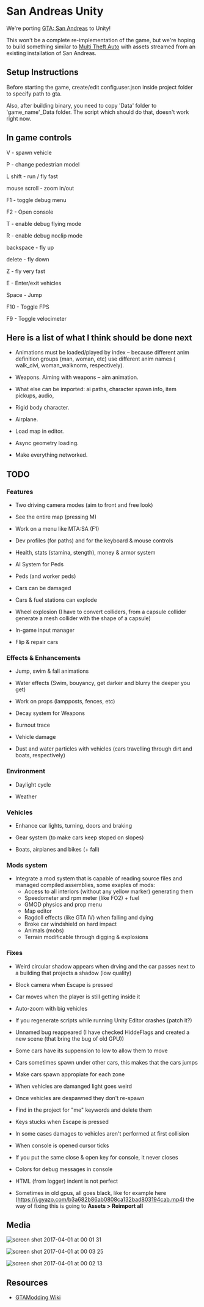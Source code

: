 # San Andreas Unity

We're porting [GTA: San Andreas](http://www.rockstargames.com/sanandreas/) to Unity!

This won't be a complete re-implementation of the game, but we're hoping to build something similar to [Multi Theft Auto](http://www.mtasa.com/) with assets streamed from an existing installation of San Andreas.

## Setup Instructions

Before starting the game, create/edit config.user.json inside project folder to specify path to gta.

Also, after building binary, you need to copy 'Data' folder to 'game_name'_Data folder. The script which should do that, doesn't work right now.

## In game controls

V - spawn vehicle

P - change pedestrian model

L shift - run / fly fast

mouse scroll - zoom in/out

F1 - toggle debug menu

F2 - Open console

T - enable debug flying mode

R - enable debug noclip mode

backspace - fly up

delete - fly down

Z - fly very fast

E - Enter/exit vehicles

Space - Jump

F10 - Toggle FPS

F9 - Toggle velocimeter

## Here is a list of what I think should be done next

* Animations must be loaded/played by index – because different anim definition groups (man, woman, etc) use different anim names ( walk_civi, woman_walknorm, respectively).

* Weapons. Aiming with weapons – aim animation.

* What else can be imported: ai paths, character spawn info, item pickups, audio, 

* Rigid body character.

* Airplane.

* Load map in editor.

* Async geometry loading.

* Make everything networked.

## TODO

### Features

- Two driving camera modes (aim to front and free look)

- See the entire map (pressing M)

- Work on a menu like MTA:SA (F1)

- Dev profiles (for paths) and for the keyboard & mouse controls

- Health, stats (stamina, stength), money & armor system

- AI System for Peds

- Peds (and worker peds)

- Cars can be damaged

- Cars & fuel stations can explode

- Wheel explosion (I have to convert colliders, from a capsule collider generate a mesh collider with the shape of a capsule)

- In-game input manager

- Flip & repair cars

### Effects & Enhancements

* Jump, swim & fall animations

* Water effects (Swim, bouyancy, get darker and blurry the deeper you get)

* Work on props (lampposts, fences, etc)

* Decay system for Weapons

* Burnout trace

* Vehicle damage

* Dust and water particles with vehicles (cars travelling through dirt and boats, respectively)

### Environment

* Daylight cycle

* Weather

### Vehicles

* Enhance car lights, turning, doors and braking

* Gear system (to make cars keep stoped on slopes)

* Boats, airplanes and bikes (+ fall)

### Mods system

* Integrate a mod system that is capable of reading source files and managed compiled assemblies, some exaples of mods:
    - Access to all interiors (without any yellow marker) generating them
    - Speedometer and rpm meter (like FO2) + fuel
    - GMOD physics and prop menu
    - Map editor
    - Ragdoll effects (like GTA IV) when falling and dying
    - Broke car windshield on hard impact
    - Animals (mobs)
    - Terrain modificable through digging & explosions

### Fixes

- Weird circular shadow appears when drving and the car passes next to a building that projects a shadow (low quality)

- Block camera when Escape is pressed

- Car moves when the player is still getting inside it

- Auto-zoom with big vehicles

- If you regenerate scripts while running Unity Editor crashes (patch it?)

- Unnamed bug reappeared (I have checked HiddeFlags and created a new scene (that bring the bug of old GPU))

- Some cars have its suppension to low to allow them to move

- Cars sometimes spawn under other cars, this makes that the cars jumps

- Make cars spawn appropiate for each zone

- When vehicles are damanged light goes weird

- Once vehicles are despawned they don't re-spawn

- Find in the project for "me" keywords and delete them

- Keys stucks when Escape is pressed

- In some cases damages to vehicles aren't performed at first collision

- When console is opened cursor ticks

- If you put the same close & open key for console, it never closes

- Colors for debug messages in console

- HTML (from logger) indent is not perfect

- Sometimes in old gpus, all goes black, like for example here (https://i.gyazo.com/b3a682b86ab0808ca132bad803194cab.mp4) the way of fixing this is going to **Assets > Reimport all**

## Media

![screen shot 2017-04-01 at 00 01 31](https://cloud.githubusercontent.com/assets/557828/24571347/d95f11a0-1670-11e7-9e8e-d2a511d9f929.png)

![screen shot 2017-04-01 at 00 03 25](https://cloud.githubusercontent.com/assets/557828/24571348/d964f098-1670-11e7-8759-0160dbf5bcb5.png)

![screen shot 2017-04-01 at 00 02 13](https://cloud.githubusercontent.com/assets/557828/24571349/d96b7c24-1670-11e7-997d-ae15913481f8.png)

## Resources

* [GTAModding Wiki](http://www.gtamodding.com/wiki/Main_Page)

